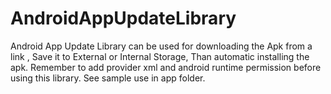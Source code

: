 # AndroidAppUpdateLibrary
Android App Update Library can be used for downloading the Apk from a link , Save it to External or Internal Storage, Than automatic installing the apk. Remember to add provider xml and android runtime permission before using this library. See sample use in app folder.

